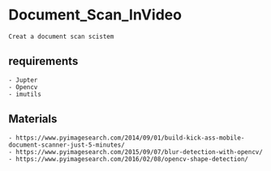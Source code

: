 # Document_Scan_InVideo

    Creat a document scan scistem
    
## requirements

    - Jupter
    - Opencv
    - imutils
    
## Materials

    - https://www.pyimagesearch.com/2014/09/01/build-kick-ass-mobile-document-scanner-just-5-minutes/
    - https://www.pyimagesearch.com/2015/09/07/blur-detection-with-opencv/
    - https://www.pyimagesearch.com/2016/02/08/opencv-shape-detection/